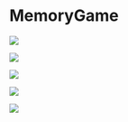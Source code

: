 # MemoryGame

![](Start%20Screen.png)

![](No%20Matches%20are%20made%2050%20Pairs%20VeryHard%20mode.png)

![](Some%20Matches%20are%20made%2050%20Pairs%20VeryHard%20mode.png)

![](User%20wins%20All%20Matches%20are%20made%2050%20pairs%20VeryHard%20mode.png)

![](GameOver%20Screen%VeryHard%20mode.png)
